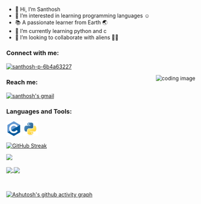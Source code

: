 - 👋 Hi, I’m Santhosh
- 👀 I’m interested in learning programming languages ☺
- 📚 A passionate learner from Earth 🌏
- 🌱 I’m currently learning python and c
- 💞 I’m looking to collaborate with aliens 🚀🚀

<h3 align="left">Connect with me:</h3>
<p align="left">
<a href="https://linkedin.com/in/santhosh-p-6b4a63227" target="_blank" ><img align="center" src="https://raw.githubusercontent.com/rahuldkjain/github-profile-readme-generator/master/src/images/icons/Social/linked-in-alt.svg" alt="santhosh-p-6b4a63227" height="30" width="40"></a>
</p>

<p>
<img align="right" src="https://medium.com/@TopHat8855/vim-in-cat-gifs-577efadca833" alt="coding image">
</p>


<h3 align="left">Reach me:</h3>
<p align="left">
<a href="mailto:santhoshp.official@gmail.com" target="_blank" ><img align="center" src="https://1000logos.net/wp-content/uploads/2021/05/Gmail-logo.png" alt="santhosh's gmail" height="40" width="70"></a>
</p>

<h3 align="left">Languages and Tools:</h3>
<p> <img src="https://raw.githubusercontent.com/devicons/devicon/master/icons/c/c-original.svg" alt="c" width="40" height="40"/> <img src="https://raw.githubusercontent.com/devicons/devicon/master/icons/python/python-original.svg" alt="python" width="40" height="40"/></p>

[![GitHub Streak](https://github-readme-streak-stats.herokuapp.com/?user=santhosh-p-official&theme=tokyonight_duo)](https://git.io/streak-stats)

![](https://komarev.com/ghpvc/?username=santhosh-p-official&label=PROFILE+VIEWS&style=plastic)

<a href="https://github.com/anuraghazra/github-readme-stats">
  <img align="center" src="https://github-readme-stats.vercel.app/api?username=santhosh-p-official&show_icons=true&theme=radical" />
</a>    
<a href="https://github.com/anuraghazra/convoychat">
  <img align="center" src="https://github-readme-stats.vercel.app/api/top-langs/?username=santhosh-p-official&langs_count=8)](https://github.com/anuraghazra/github-readme-stats&theme=radical" />
 </a>
 
 <br></br>
[![Ashutosh's github activity graph](https://activity-graph.herokuapp.com/graph?username=santhosh-p-official&theme=react-dark)](https://github.com/ashutosh00710/github-readme-activity-graph)

<!--
santhosh-p-official/santhosh-p-official is a ✨ special ✨ repository because its `README.md` (this file) appears on your GitHub profile.
You can click the Preview link to take a look at your changes.
--->
